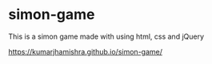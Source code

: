 # simon-game
This is a simon game made with using html, css and jQuery

https://kumarjhamishra.github.io/simon-game/

